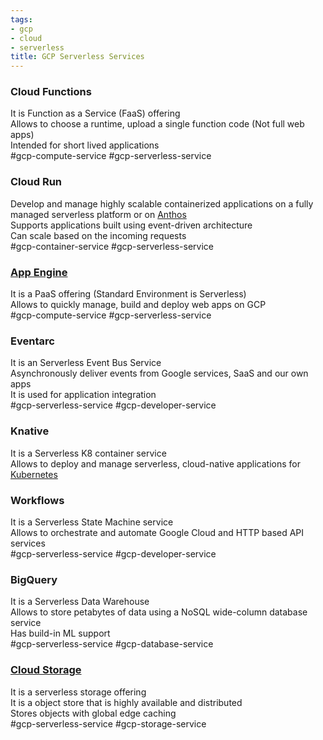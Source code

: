 ```yaml
---
tags:
- gcp
- cloud
- serverless
title: GCP Serverless Services
---
```


### Cloud Functions

It is Function as a Service (FaaS) offering  
Allows to choose a runtime, upload a single function code (Not full web apps)  
Intended for short lived applications  
#gcp-compute-service  #gcp-serverless-service

### Cloud Run

Develop and manage highly scalable containerized applications on a fully managed serverless platform or on [Anthos](../gcp-hybrid-cloud-services/anthos.md)  
Supports applications built using event-driven architecture  
Can scale based on the incoming requests  
#gcp-container-service  #gcp-serverless-service 

### [App Engine](../gcp-compute-services/app-engine.md)

It is a PaaS offering (Standard Environment is Serverless)  
Allows to quickly manage, build and deploy web apps on GCP  
#gcp-compute-service #gcp-serverless-service 

### Eventarc

It is an Serverless Event Bus Service  
Asynchronously deliver events from Google services, SaaS and our own apps  
It is used for application integration  
#gcp-serverless-service #gcp-developer-service 

### Knative

It is a Serverless K8 container service  
Allows to deploy and manage serverless, cloud-native applications for [Kubernetes](../../../software-engineering/devops/kubernetes/kubernetes.md)

### Workflows

It is a Serverless State Machine service  
Allows to orchestrate and automate Google Cloud and HTTP based API services  
#gcp-serverless-service #gcp-developer-service 

### BigQuery

It is a Serverless Data Warehouse  
Allows to store petabytes of data using a NoSQL wide-column database service  
Has build-in ML support  
#gcp-serverless-service #gcp-database-service

### [Cloud Storage](../gcp-storage-services/cloud-storage.md)

It is a serverless storage offering  
It is a object store that is highly available and distributed  
Stores objects with global edge caching  
#gcp-serverless-service #gcp-storage-service